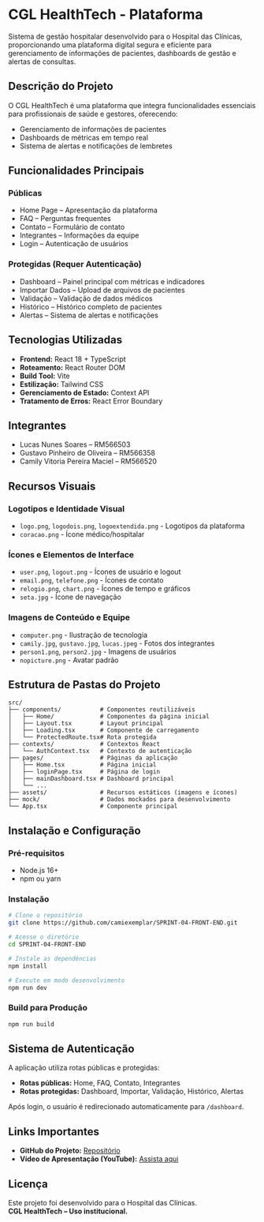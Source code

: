 # CGL HealthTech - Plataforma

Sistema de gestão hospitalar desenvolvido para o Hospital das Clínicas, proporcionando uma plataforma digital segura e eficiente para gerenciamento de informações de pacientes, dashboards de gestão e alertas de consultas.

## Descrição do Projeto
O CGL HealthTech é uma plataforma que integra funcionalidades essenciais para profissionais de saúde e gestores, oferecendo:

- Gerenciamento de informações de pacientes  
- Dashboards de métricas em tempo real  
- Sistema de alertas e notificações de lembretes  

## Funcionalidades Principais

### Públicas
- Home Page – Apresentação da plataforma  
- FAQ – Perguntas frequentes  
- Contato – Formulário de contato  
- Integrantes – Informações da equipe  
- Login – Autenticação de usuários  

### Protegidas (Requer Autenticação)
- Dashboard – Painel principal com métricas e indicadores  
- Importar Dados – Upload de arquivos de pacientes  
- Validação – Validação de dados médicos  
- Histórico – Histórico completo de pacientes  
- Alertas – Sistema de alertas e notificações  

## Tecnologias Utilizadas
- **Frontend:** React 18 + TypeScript  
- **Roteamento:** React Router DOM  
- **Build Tool:** Vite  
- **Estilização:** Tailwind CSS  
- **Gerenciamento de Estado:** Context API  
- **Tratamento de Erros:** React Error Boundary  

## Integrantes
- Lucas Nunes Soares – RM566503  
- Gustavo Pinheiro de Oliveira – RM566358  
- Camily Vitoria Pereira Maciel – RM566520  

## Recursos Visuais

### Logotipos e Identidade Visual
- `logo.png`, `logodois.png`, `logoextendida.png` - Logotipos da plataforma  
- `coracao.png` - Ícone médico/hospitalar  

### Ícones e Elementos de Interface
- `user.png`, `logout.png` - Ícones de usuário e logout  
- `email.png`, `telefone.png` - Ícones de contato  
- `relogio.png`, `chart.png` - Ícones de tempo e gráficos  
- `seta.jpg` - Ícone de navegação  

### Imagens de Conteúdo e Equipe
- `computer.png` - Ilustração de tecnologia  
- `camily.jpg`, `gustavo.jpg`, `lucas.jpeg` - Fotos dos integrantes  
- `person1.png`, `person2.jpg` - Imagens de usuários  
- `nopicture.png` - Avatar padrão  

## Estrutura de Pastas do Projeto
```text
src/
├── components/           # Componentes reutilizáveis
│   ├── Home/             # Componentes da página inicial
│   ├── Layout.tsx        # Layout principal
│   ├── Loading.tsx       # Componente de carregamento
│   └── ProtectedRoute.tsx# Rota protegida
├── contexts/             # Contextos React
│   └── AuthContext.tsx   # Contexto de autenticação
├── pages/                # Páginas da aplicação
│   ├── Home.tsx          # Página inicial
│   ├── loginPage.tsx     # Página de login
│   ├── mainDashboard.tsx # Dashboard principal
│   └── ...
├── assets/               # Recursos estáticos (imagens e ícones)
├── mock/                 # Dados mockados para desenvolvimento
└── App.tsx               # Componente principal
```

## Instalação e Configuração

### Pré-requisitos
- Node.js 16+  
- npm ou yarn  

### Instalação
```bash
# Clone o repositório
git clone https://github.com/camiexemplar/SPRINT-04-FRONT-END.git

# Acesse o diretório
cd SPRINT-04-FRONT-END

# Instale as dependências
npm install

# Execute em modo desenvolvimento
npm run dev
```

### Build para Produção
```bash
npm run build
```

## Sistema de Autenticação
A aplicação utiliza rotas públicas e protegidas:

- **Rotas públicas:** Home, FAQ, Contato, Integrantes  
- **Rotas protegidas:** Dashboard, Importar, Validação, Histórico, Alertas  

Após login, o usuário é redirecionado automaticamente para `/dashboard`.

## Links Importantes
- **GitHub do Projeto:** [Repositório](https://github.com/camiexemplar/SPRINT-04-FRONT-END)  
- **Vídeo de Apresentação (YouTube):** [Assista aqui](https://www.youtube.com/watch?v=mrlOoM2rou8&pp=2AYC)  

## Licença
Este projeto foi desenvolvido para o Hospital das Clínicas.  
**CGL HealthTech – Uso institucional.**
